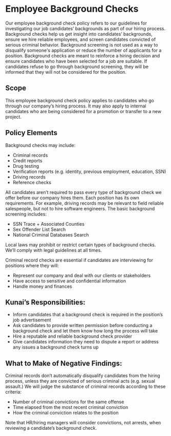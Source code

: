 # Employee Background Checks

Our employee background check policy refers to our guidelines for investigating our job candidates’ backgrounds as part of our hiring process. Background checks help us get insight into candidates’ backgrounds, ensure we hire reliable employees, and screen candidates convicted of serious criminal behavior. Background screening is not used as a way to disqualify someone's application or reduce the number of applicants for a position. Background checks are meant to reinforce a hiring decision and ensure candidates who have been selected for a job are suitable. If candidates refuse to go through background screening, they will be informed that they will not be considered for the position.

## Scope

This employee background check policy applies to candidates who go through our company’s hiring process. It may also apply to internal candidates who are being considered for a promotion or transfer to a new project.

## Policy Elements

Background checks may include:

- Criminal records
- Credit reports
- Drug testing
- Verification reports (e.g. identity, previous employment, education, SSN)
- Driving records
- Reference checks

All candidates aren’t required to pass every type of background check we offer before our company hires them. Each position has its own requirements. For example, driving records may be relevant to field reliable salespeople, but not to hire software engineers. The basic background screening includes: 

- SSN Trace + Associated Counties
- Sex Offender List Search
- National Criminal Databases Search

Local laws may prohibit or restrict certain types of background checks. We’ll comply with legal guidelines at all times.

Criminal record checks are essential if candidates are interviewing for positions where they will:

- Represent our company and deal with our clients or stakeholders
- Have access to sensitive and confidential information
- Handle money and finances

## Kunai’s Responsibilities:

- Inform candidates that a background check is required in the position’s job advertisement 
- Ask candidates to provide written permission before conducting a background check and let them know how long the process will take
- Hire a reputable and reliable background check provider 
- Give candidates information they need to dispute a report or address any issues a background check turns up

## What to Make of Negative Findings:

Criminal records don’t automatically disqualify candidates from the hiring process, unless they are convicted of serious criminal acts (e.g. sexual assault.) We will judge the substance of criminal records according to these criteria:

- Number of criminal convictions for the same offense
- Time elapsed from the most recent criminal conviction
- How the criminal conviction relates to the position

Note that HR/hiring managers will consider convictions, not arrests, when reviewing a candidate’s background check.
